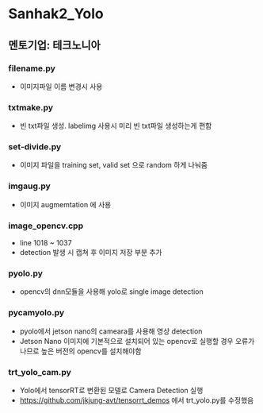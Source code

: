 # Sanhak2_Yolo
## 멘토기업: 테크노니아

### filename.py
- 이미지파일 이름 변경시 사용

### txtmake.py 
- 빈 txt파일 생성. labelimg 사용시 미리 빈 txt파일 생성하는게 편함

### set-divide.py 
- 이미지 파일을 training set, valid set 으로 random 하게 나눠줌

### imgaug.py 
- 이미지 augmemtation 에 사용

### image_opencv.cpp
- line 1018 ~ 1037
- detection 발생 시 캡쳐 후 이미지 저장 부분 추가

### pyolo.py 
- opencv의 dnn모듈을 사용해 yolo로 single image detection

### pycamyolo.py 
- pyolo에서 jetson nano의 cameara를 사용해 영상 detection
- Jetson Nano 이미지에 기본적으로 설치되어 있는 opencv로 실행할 경우 오류가 나므로 높은 버전의 opencv를 설치해야함


### trt_yolo_cam.py 
- Yolo에서 tensorRT로 변환된 모델로 Camera Detection 실행
- https://github.com/jkjung-avt/tensorrt_demos 에서 trt_yolo.py를 수정했음
